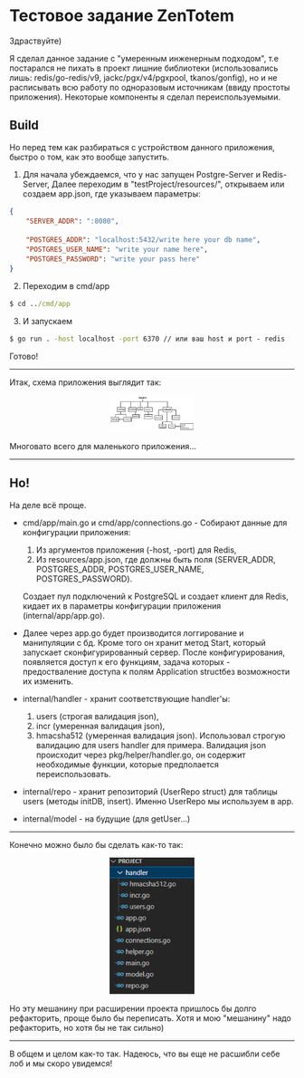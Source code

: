 # Тестовое задание ZenTotem

Здраствуйте)

Я сделал данное задание с "умеренным инженерным подходом", т.е постарался не пихать в проект лишние библиотеки 
(использовались лишь: redis/go-redis/v9, jackc/pgx/v4/pgxpool, tkanos/gonfig),
но и не расписывать всю работу по одноразовым источникам (ввиду простоты приложения). 
Некоторые компоненты я сделал переиспользуемыми.

## Build
Но перед тем как разбираться с устройством данного приложения, быстро о том, как это вообще запустить.

1. Для начала убеждаемся, что у нас запущен Postgre-Server и Redis-Server,
Далее переходим в "testProject/resources/", открываем или создаем app.json, где указываем параметры:
```json
{
    "SERVER_ADDR": ":8080",

    "POSTGRES_ADDR": "localhost:5432/write here your db name",
    "POSTGRES_USER_NAME": "write your name here",
    "POSTGRES_PASSWORD": "write your pass here"
}
``` 
2. Переходим в cmd/app

```cmd
$ cd ../cmd/app
```
3. И запускаем
```cmd
$ go run . -host localhost -port 6370 // или ваш host и port - redis 
```

Готово!
____

Итак, схема приложения выглядит так: 

<p align="center">
  <a href="https://raw.githubusercontent.com/Toor3-14/testProject/main/content/scheme.png" rel="noopener" target="_blank">
	<img width="150" src="content/scheme.png" alt="schema">
  </a>
</p>

Многовато всего для маленького приложения...

____

## Но!

На деле всё проще.

- cmd/app/main.go и cmd/app/connections.go - Собирают данные для конфигурации приложения:
    1. Из аргументов приложения (-host, -port) для Redis,
    2. Из resources/app.json, где должны быть поля (SERVER_ADDR, POSTGRES_ADDR, POSTGRES_USER_NAME, POSTGRES_PASSWORD).

  Создает пул подключений к PostgreSQL и создает клиент для Redis, кидает их в параметры конфигурации приложения (internal/app/app.go).

- Далее через app.go будет производится логгирование и манипуляции с бд. 
  Кроме того он хранит метод Start, который запускает сконфигурированный сервер.
  После конфигурирования, появляется доступ к его функциям, 
  задача которых - предостваление доступа к полям Application structбез возможности их изменить.

- internal/handler - хранит соответствующие handler'ы: 
    1. users (строгая валидация json), 
    2. incr (умеренная валидация json),
    3. hmacsha512 (умеренная валидация json).
  Использовал строгую валидацию для users handler для примера.
  Валидация json происходит через pkg/helper/handler.go, он содержит необходимые функции, которые предполается переиспользовать.

- internal/repo - хранит репозиторий (UserRepo struct) для таблицы users (методы initDB, insert). Именно UserRepo мы используем в app.
- internal/model - на будущие (для getUser...)

____

Конечно можно было бы сделать как-то так:
<p align="center">
  <a href="https://raw.githubusercontent.com/Toor3-14/testProject/main/content/easy.png" rel="noopener" target="_blank">
	<img width="150" src="content/easy.png" alt="easy">
  </a>
</p>

Но эту мешанину при расширении проекта пришлось бы долго рефакторить, проще было бы переписать.
Хотя и мою "мешанину" надо рефакторить, но хотя бы не так сильно)

____

В общем и целом как-то так. 
Надеюсь, что вы еще не расшибли себе лоб и мы скоро увидемся!
